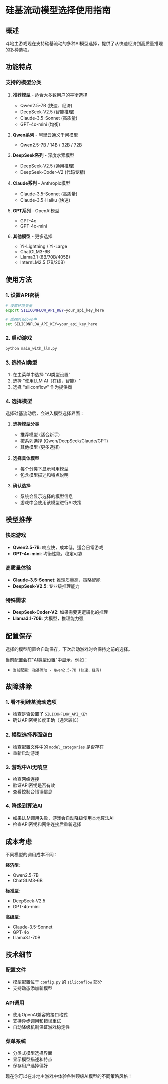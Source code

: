 # 硅基流动模型选择使用指南

## 概述

斗地主游戏现在支持硅基流动的多种AI模型选择，提供了从快速经济到高质量推理的多种选项。

## 功能特点

### 支持的模型分类

1. **推荐模型** - 适合大多数用户的平衡选择
   - Qwen2.5-7B (快速、经济)
   - DeepSeek-V2.5 (智能推理)
   - Claude-3.5-Sonnet (高质量)
   - GPT-4o-mini (均衡)

2. **Qwen系列** - 阿里云通义千问模型
   - Qwen2.5-7B / 14B / 32B / 72B

3. **DeepSeek系列** - 深度求索模型
   - DeepSeek-V2.5 (通用推理)
   - DeepSeek-Coder-V2 (代码专精)

4. **Claude系列** - Anthropic模型
   - Claude-3.5-Sonnet (高质量)
   - Claude-3.5-Haiku (快速)

5. **GPT系列** - OpenAI模型
   - GPT-4o
   - GPT-4o-mini

6. **其他模型** - 更多选择
   - Yi-Lightning / Yi-Large
   - ChatGLM3-6B
   - Llama3.1 (8B/70B/405B)
   - InternLM2.5 (7B/20B)

## 使用方法

### 1. 设置API密钥

```bash
# 设置环境变量
export SILICONFLOW_API_KEY=your_api_key_here

# 或在Windows中
set SILICONFLOW_API_KEY=your_api_key_here
```

### 2. 启动游戏

```bash
python main_with_llm.py
```

### 3. 选择AI类型

1. 在主菜单中选择 "AI类型设置"
2. 选择 "使用LLM AI（在线，智能）"
3. 选择 "siliconflow" 作为提供商

### 4. 选择模型

选择硅基流动后，会进入模型选择界面：

1. **选择模型分类**
   - 推荐模型 (适合新手)
   - 按系列选择 (Qwen/DeepSeek/Claude/GPT)
   - 其他模型 (更多选择)

2. **选择具体模型**
   - 每个分类下显示可用模型
   - 包含模型描述和特点说明

3. **确认选择**
   - 系统会显示选择的模型信息
   - 游戏中会使用该模型进行AI决策

## 模型推荐

### 快速游戏
- **Qwen2.5-7B**: 响应快，成本低，适合日常游戏
- **GPT-4o-mini**: 均衡性能，稳定可靠

### 高质量体验
- **Claude-3.5-Sonnet**: 推理质量高，策略智能
- **DeepSeek-V2.5**: 专业级推理能力

### 特殊需求
- **DeepSeek-Coder-V2**: 如果需要更逻辑化的推理
- **Llama3.1-70B**: 大模型，推理能力强

## 配置保存

选择的模型配置会自动保存，下次启动游戏时会保持之前的选择。

当前配置会在"AI类型设置"中显示，例如：
- `当前配置: 硅基流动 - Qwen2.5-7B (快速、经济)`

## 故障排除

### 1. 看不到硅基流动选项
- 检查是否设置了 `SILICONFLOW_API_KEY`
- 确认API密钥长度正确（通常较长）

### 2. 模型选择界面空白
- 检查配置文件中的 `model_categories` 是否存在
- 重新启动游戏

### 3. 游戏中AI无响应
- 检查网络连接
- 验证API密钥是否有效
- 查看控制台错误信息

### 4. 降级到算法AI
- 如果LLM调用失败，游戏会自动降级使用本地算法AI
- 检查API密钥和网络连接后重新选择

## 成本考虑

不同模型的调用成本不同：

**经济型**:
- Qwen2.5-7B
- ChatGLM3-6B

**标准型**:
- DeepSeek-V2.5
- GPT-4o-mini

**高级型**:
- Claude-3.5-Sonnet
- GPT-4o
- Llama3.1-70B

## 技术细节

### 配置文件
- 模型配置位于 `config.py` 的 `siliconflow` 部分
- 支持动态添加新模型

### API调用
- 使用OpenAI兼容的接口格式
- 支持异步调用和错误重试
- 自动降级机制保证游戏稳定性

### 菜单系统
- 分类式模型选择界面
- 显示模型描述和特点
- 保存用户选择偏好

现在你可以在斗地主游戏中体验各种顶级AI模型的不同策略风格！